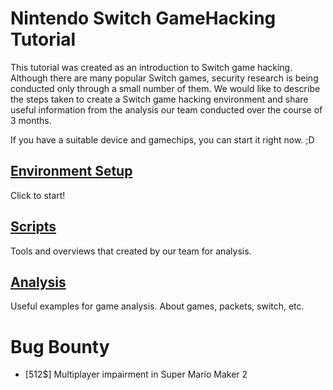# Nintendo Switch GameHacking Tutorial

This tutorial was created as an introduction to Switch game hacking. Although there are many popular Switch games, security research is being conducted only through a small number of them.
We would like to describe the steps taken to create a Switch game hacking environment and share useful information from the analysis our team conducted over the course of 3 months.

If you have a suitable device and gamechips, you can start it right now. ;D 


## [Environment Setup](./Set_Up_Environment/)
Click to start!

## [Scripts](./Scripts/)
Tools and overviews that created by our team for analysis.

## [Analysis](./Analysis/)
Useful examples for game analysis. About games, packets, switch, etc. 

# Bug Bounty
- [512$] Multiplayer impairment in Super Mario Maker 2
